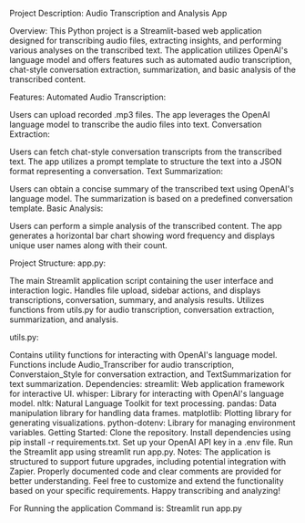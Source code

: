Project Description: 
Audio Transcription and Analysis App


Overview:
This Python project is a Streamlit-based web application designed for transcribing audio files, extracting insights, and performing various analyses on the transcribed text. The application utilizes OpenAI's language model and offers features such as automated audio transcription, chat-style conversation extraction, summarization, and basic analysis of the transcribed content.

Features:
Automated Audio Transcription:

Users can upload recorded .mp3 files.
The app leverages the OpenAI language model to transcribe the audio files into text.
Conversation Extraction:

Users can fetch chat-style conversation transcripts from the transcribed text.
The app utilizes a prompt template to structure the text into a JSON format representing a conversation.
Text Summarization:

Users can obtain a concise summary of the transcribed text using OpenAI's language model.
The summarization is based on a predefined conversation template.
Basic Analysis:

Users can perform a simple analysis of the transcribed content.
The app generates a horizontal bar chart showing word frequency and displays unique user names along with their count.

Project Structure:
app.py:

The main Streamlit application script containing the user interface and interaction logic.
Handles file upload, sidebar actions, and displays transcriptions, conversation, summary, and analysis results.
Utilizes functions from utils.py for audio transcription, conversation extraction, summarization, and analysis.

utils.py:

Contains utility functions for interacting with OpenAI's language model.
Functions include Audio_Transcriber for audio transcription, Converstaion_Style for conversation extraction, and TextSummarization for text summarization.
Dependencies:
streamlit: Web application framework for interactive UI.
whisper: Library for interacting with OpenAI's language model.
nltk: Natural Language Toolkit for text processing.
pandas: Data manipulation library for handling data frames.
matplotlib: Plotting library for generating visualizations.
python-dotenv: Library for managing environment variables.
Getting Started:
Clone the repository.
Install dependencies using pip install -r requirements.txt.
Set up your OpenAI API key in a .env file.
Run the Streamlit app using streamlit run app.py.
Notes:
The application is structured to support future upgrades, including potential integration with Zapier.
Properly documented code and clear comments are provided for better understanding.
Feel free to customize and extend the functionality based on your specific requirements. Happy transcribing and analyzing! 

For Running the application Command is: 
Streamlit run app.py

